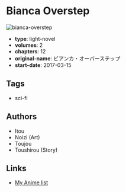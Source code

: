 # Bianca Overstep

![bianca-overstep](https://cdn.myanimelist.net/images/manga/2/192919.jpg)

-   **type**: light-novel
-   **volumes**: 2
-   **chapters**: 12
-   **original-name**: ビアンカ・オーバーステップ
-   **start-date**: 2017-03-15

## Tags

-   sci-fi

## Authors

-   Itou
-   Noizi (Art)
-   Toujou
-   Toushirou (Story)

## Links

-   [My Anime list](https://myanimelist.net/manga/105250/Bianca_Overstep)
